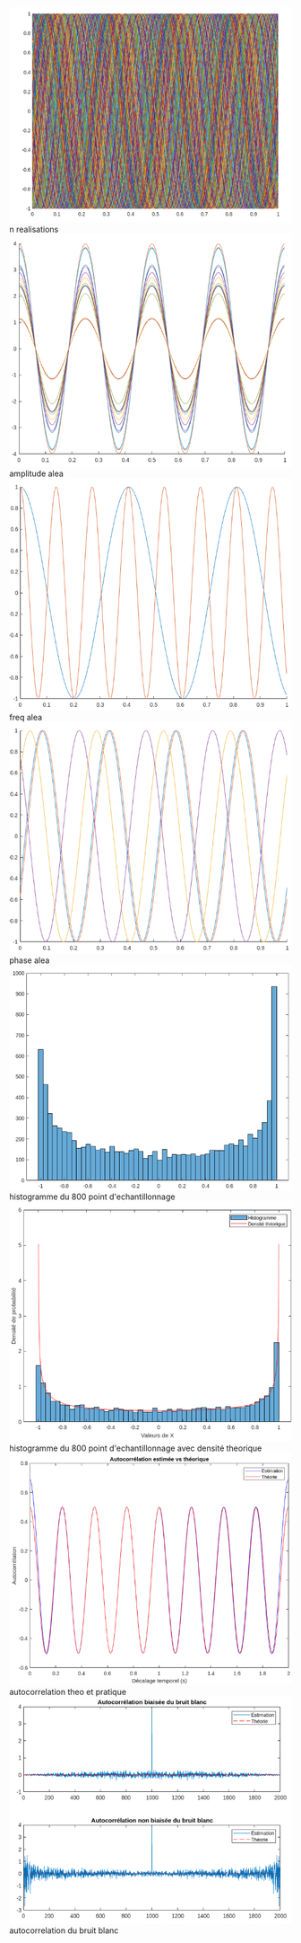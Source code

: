 ![1700764171543](image/readme/1700764171543.png) n realisations
![1700764229621](image/readme/1700764229621.png) amplitude alea
![1700764392931](image/readme/1700764392931.png) freq alea
![1700764427366](image/readme/1700764427366.png) phase alea
![1700764645138](image/readme/1700764645138.png) histogramme du 800 point d'echantillonnage
![1700765245540](image/readme/1700765245540.png) histogramme du 800 point d'echantillonnage avec densité theorique
![1700766897322](image/readme/1700766897322.png) autocorrelation theo et pratique
![1700768152722](image/readme/1700768152722.png) autocorrelation du bruit blanc
